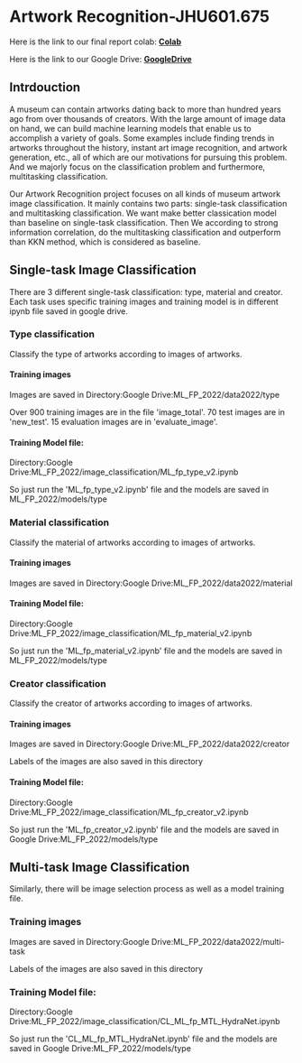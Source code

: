 # Artwork Recognition-JHU601.675


Here is the link to our final report colab:
**[Colab](https://colab.research.google.com/drive/1aiCmiGC7pgI-zHdeYGDP-HsO1pCe2c57)**

Here is the link to our Google Drive:
**[GoogleDrive](https://drive.google.com/drive/folders/1Xhwar5cj1hoIX1ZtUu4GIYaPtt70c9rv?usp=sharing)**

## Intrdouction
A museum can contain artworks dating back to more than hundred years ago from over thousands of creators. With the large amount of image data on hand, we can build machine learning models that enable us to accomplish a variety of goals. Some examples include finding trends in artworks throughout the history, instant art image recognition, and artwork generation, etc., all of which are our motivations for pursuing this problem. And we majorly focus on the classification problem and furthermore, multitasking classification.

Our Artwork Recognition project focuses on all kinds of museum artwork image classification. It mainly contains two parts: single-task classification and multitasking classification. We want make better classication model than baseline on single-task classification. Then We according to strong information correlation, do the multitasking classification and outperform than KKN method, which is considered as baseline.

## Single-task Image Classification
There are 3 different single-task classification: type, material and creator. Each task uses specific training images and training model is in different ipynb file saved in google drive.

### Type classification
Classify the type of artworks according to images of artworks.
#### Training images 
Images are saved in Directory:Google Drive:ML_FP_2022/data2022/type

Over 900 training images are in the file 'image_total'. 70 test images are in 'new_test'. 15 evaluation images are in 'evaluate_image'.
#### Training Model file: 
Directory:Google Drive:ML_FP_2022/image_classification/ML_fp_type_v2.ipynb

So just run the 'ML_fp_type_v2.ipynb' file and the models are saved in ML_FP_2022/models/type

### Material classification
Classify the material of artworks according to images of artworks.
#### Training images 
Images are saved in Directory:Google Drive:ML_FP_2022/data2022/material
#### Training Model file: 
Directory:Google Drive:ML_FP_2022/image_classification/ML_fp_material_v2.ipynb

So just run the 'ML_fp_material_v2.ipynb' file and the models are saved in ML_FP_2022/models/type

### Creator classification
Classify the creator of artworks according to images of artworks.
#### Training images 
Images are saved in Directory:Google Drive:ML_FP_2022/data2022/creator

Labels of the images are also saved in this directory
#### Training Model file: 
Directory:Google Drive:ML_FP_2022/image_classification/ML_fp_creator_v2.ipynb

So just run the 'ML_fp_creator_v2.ipynb' file and the models are saved in Google Drive:ML_FP_2022/models/type

## Multi-task Image Classification
Similarly, there will be image selection process as well as a model training file.
### Training images 
Images are saved in Directory:Google Drive:ML_FP_2022/data2022/multi-task

Labels of the images are also saved in this directory
### Training Model file: 
Directory:Google Drive:ML_FP_2022/image_classification/CL_ML_fp_MTL_HydraNet.ipynb

So just run the 'CL_ML_fp_MTL_HydraNet.ipynb' file and the models are saved in Google Drive:ML_FP_2022/models/type

